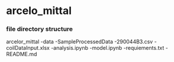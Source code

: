 # arcelo_mittal

### file directory structure

arcelor_mittal
 -data
  -SampleProcessedData
   -290044B3.csv
  -coilDataInput.xlsx
 -analysis.ipynb
 -model.ipynb
 -requiements.txt
 -README.md